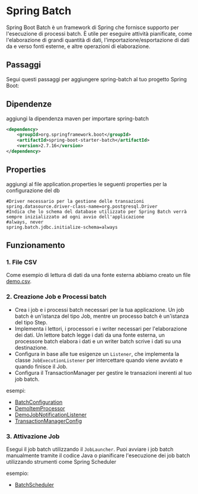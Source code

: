# Spring Batch

Spring Boot Batch è un framework di Spring che fornisce supporto per l'esecuzione di processi batch. È utile per eseguire attività pianificate, come l'elaborazione di grandi quantità di dati, l'importazione/esportazione di dati da e verso fonti esterne, e altre operazioni di elaborazione.

## Passaggi

Segui questi passaggi per aggiungere spring-batch al tuo progetto Spring Boot:

## Dipendenze

aggiungi la dipendenza maven per importare spring-batch

```xml
<dependency>
    <groupId>org.springframework.boot</groupId>
    <artifactId>spring-boot-starter-batch</artifactId>
    <version>2.7.16</version>
</dependency>
```

## Properties

aggiungi al file application.properties le seguenti properties per la configurazione del db

```properties
#Driver necessario per la gestione delle transazioni
spring.datasource.driver-class-name=org.postgresql.Driver
#Indica che lo schema del database utilizzato per Spring Batch verrà sempre inizializzato ad ogni avvio dell'applicazione
#always, never
spring.batch.jdbc.initialize-schema=always
```

## Funzionamento

### 1. File CSV

Come esempio di lettura di dati da una fonte esterna abbiamo creato un file [demo.csv](..%2F..%2Fsrc%2Fmain%2Fresources%2Fdemo.csv).

### 2. Creazione Job e Processi batch

- Crea i job e i processi batch necessari per la tua applicazione. Un job batch è un'istanza del tipo Job, mentre un processo batch è un'istanza del tipo Step.
- Implementa i lettori, i processori e i writer necessari per l'elaborazione dei dati. Un lettore batch legge i dati da una fonte esterna, un processore batch elabora i dati e un writer batch scrive i dati su una destinazione.
- Configura in base alle tue esigenze un `Listener`, che implementa la classe `JobExecutionListener` per intercettare quando viene avviato e quando finisce il Job.
- Configura il TransactionManager per gestire le transazioni inerenti al tuo job batch.

esempi:
- [BatchConfiguration](..%2F..%2Fsrc%2Fmain%2Fjava%2Fit%2Fkrisopea%2Fspringcors%2Fbatchprocessing%2Fconfig%2FBatchConfiguration.java)
- [DemoItemProcessor](..%2F..%2Fsrc%2Fmain%2Fjava%2Fit%2Fkrisopea%2Fspringcors%2Fbatchprocessing%2FDemoItemProcessor.java)
- [DemoJobNotificationListener](..%2F..%2Fsrc%2Fmain%2Fjava%2Fit%2Fkrisopea%2Fspringcors%2Fbatchprocessing%2FDemoJobNotificationListener.java)
- [TransactionManagerConfig](..%2F..%2Fsrc%2Fmain%2Fjava%2Fit%2Fkrisopea%2Fspringcors%2Fbatchprocessing%2Fconfig%2FTransactionManagerConfig.java)

### 3. Attivazione Job

Esegui il job batch utilizzando il `JobLauncher`. Puoi avviare i job batch manualmente tramite il codice Java o pianificare l'esecuzione dei job batch utilizzando strumenti come Spring Scheduler

esempio:
- [BatchScheduler](..%2F..%2Fsrc%2Fmain%2Fjava%2Fit%2Fkrisopea%2Fspringcors%2Fbatchprocessing%2Fconfig%2FBatchScheduler.java)
